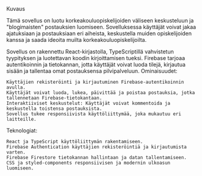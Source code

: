 Kuvaus

Tämä sovellus on luotu korkeakouluopiskelijoiden väliseen keskusteluun ja "blogimaisten" postauksien luomiseen. Sovelluksessa käyttäjät voivat jakaa ajatuksiaan ja postauksiaan eri aiheista, keskustella muiden opiskelijoiden kanssa ja saada ideoita muilta korkeakouluopiskelijoilta.

Sovellus on rakennettu React-kirjastolla, TypeScriptillä vahvistetun tyypityksen ja luotettavan koodin kirjoittamisen tueksi. Firebase tarjoaa autentikoinnin ja tietokannan, jotta käyttäjät voivat luoda tilejä, kirjautua sisään ja tallentaa omat postauksensa pilvipalveluun.
Ominaisuudet:

    Käyttäjien rekisteröinti ja kirjautuminen Firebase-autentikoinnin avulla.
    Käyttäjät voivat luoda, lukea, päivittää ja poistaa postauksia, jotka tallennetaan Firebase-tietokantaan.
    Interaktiiviset keskustelut: Käyttäjät voivat kommentoida ja keskustella toistensa postauksista.
    Sovellus tukee responsiivista käyttöliittymää, joka mukautuu eri laitteille.

Teknologiat:

    React ja TypeScript käyttöliittymän rakentamiseen.
    Firebase Authentication käyttäjien rekisteröintiä ja kirjautumista varten.
    Firebase Firestore tietokannan hallintaan ja datan tallentamiseen.
    CSS ja styled-components responsiivisen ja modernin ulkoasun luomiseen.
